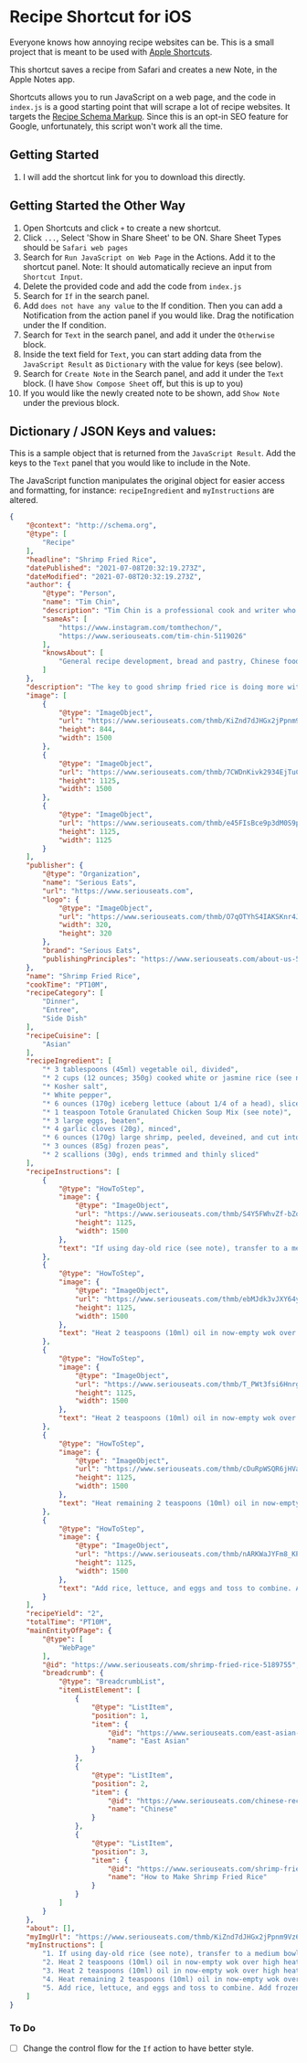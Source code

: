 # Recipe Shortcut for iOS

Everyone knows how annoying recipe websites can be. This is a small project that is meant to be used with [Apple Shortcuts](https://support.apple.com/guide/shortcuts/welcome/ios).

This shortcut saves a recipe from Safari and creates a new Note, in the Apple Notes app.

Shortcuts allows you to run JavaScript on a web page, and the code in `index.js` is a good starting point that will scrape a lot of recipe websites. It targets the [Recipe Schema Markup](https://developers.google.com/search/docs/data-types/recipe). Since this is an opt-in SEO feature for Google, unfortunately, this script won't work all the time.

## Getting Started
1. I will add the shortcut link for you to download this directly.

## Getting Started the Other Way
1. Open Shortcuts and click `+` to create a new shortcut.
2. Click `...`, Select 'Show in Share Sheet' to be ON. Share Sheet Types should be `Safari web pages`
3. Search for `Run JavaScript on Web Page` in the Actions. Add it to the shortcut panel. Note: It should automatically recieve an input from `Shortcut Input`.
4. Delete the provided code and add the code from `index.js`
5. Search for `If` in the search panel.
6. Add `does not have any value` to the If condition. Then you can add a Notification from the action panel if you would like. Drag the notification under the If condition.
7. Search for `Text` in the search panel, and add it under the `Otherwise` block.
8. Inside the text field for `Text`, you can start adding data from the `JavaScript Result` as `Dictionary` with the value for keys (see below). 
9. Search for `Create Note` in the Search panel, and add it under the `Text` block. (I have `Show Compose Sheet` off, but this is up to you)
10. If you would like the newly created note to be shown, add `Show Note` under the previous block.

## Dictionary / JSON Keys and values:

This is a sample object that is returned from the `JavaScript Result`. Add the keys to the `Text` panel that you would like to include in the Note. 

The JavaScript function manipulates the original object for easier access and formatting, for instance: `recipeIngredient` and `myInstructions` are altered.

```json
{
    "@context": "http://schema.org",
    "@type": [
        "Recipe"
    ],
    "headline": "Shrimp Fried Rice",
    "datePublished": "2021-07-08T20:32:19.273Z",
    "dateModified": "2021-07-08T20:32:19.273Z",
    "author": {
        "@type": "Person",
        "name": "Tim Chin",
        "description": "Tim Chin is a professional cook and writer who started contributing to Serious Eats in early 2020. He holds a degree in Classic Pastry Arts at The International Culinary Center.",
        "sameAs": [
            "https://www.instagram.com/tomthechon/",
            "https://www.seriouseats.com/tim-chin-5119026"
        ],
        "knowsAbout": [
            "General recipe development, bread and pastry, Chinese food, fermentation, food science, "
        ]
    },
    "description": "The key to good shrimp fried rice is doing more with less.",
    "image": [
        {
            "@type": "ImageObject",
            "url": "https://www.seriouseats.com/thmb/KiZnd7dJHGx2jPpnm9Vz6rWoZAY=/1500x844/smart/filters:no_upscale()/20210706-shrimp-fried-rice-tim-chin-seriouseats-12-ccf02c7f4a6a405d9e631028ddd7563d.jpg",
            "height": 844,
            "width": 1500
        },
        {
            "@type": "ImageObject",
            "url": "https://www.seriouseats.com/thmb/7CWDnKivk2934EjTuCqb3bPceo4=/1500x1125/smart/filters:no_upscale()/20210706-shrimp-fried-rice-tim-chin-seriouseats-12-ccf02c7f4a6a405d9e631028ddd7563d.jpg",
            "height": 1125,
            "width": 1500
        },
        {
            "@type": "ImageObject",
            "url": "https://www.seriouseats.com/thmb/e45FIsBce9p3dM0S9pvsk40AwP0=/1125x1125/smart/filters:no_upscale()/20210706-shrimp-fried-rice-tim-chin-seriouseats-12-ccf02c7f4a6a405d9e631028ddd7563d.jpg",
            "height": 1125,
            "width": 1125
        }
    ],
    "publisher": {
        "@type": "Organization",
        "name": "Serious Eats",
        "url": "https://www.seriouseats.com",
        "logo": {
            "@type": "ImageObject",
            "url": "https://www.seriouseats.com/thmb/O7qOTYhS4IAKSKnr4JmNDURwjhw=/320x320/filters:no_upscale():max_bytes(150000):strip_icc()/Serious_Eats_Schema_Logo-033d1e058bdb4c8d9e0ada84a4485482.png",
            "width": 320,
            "height": 320
        },
        "brand": "Serious Eats",
        "publishingPrinciples": "https://www.seriouseats.com/about-us-5120006#editorial-guidelines"
    },
    "name": "Shrimp Fried Rice",
    "cookTime": "PT10M",
    "recipeCategory": [
        "Dinner",
        "Entree",
        "Side Dish"
    ],
    "recipeCuisine": [
        "Asian"
    ],
    "recipeIngredient": [
        "* 3 tablespoons (45ml) vegetable oil, divided",
        "* 2 cups (12 ounces; 350g) cooked white or jasmine rice (see note) ",
        "* Kosher salt",
        "* White pepper",
        "* 6 ounces (170g) iceberg lettuce (about 1/4 of a head), sliced into 1/2-inch strips",
        "* 1 teaspoon Totole Granulated Chicken Soup Mix (see note)",
        "* 3 large eggs, beaten",
        "* 4 garlic cloves (20g), minced",
        "* 6 ounces (170g) large shrimp, peeled, deveined, and cut into 1- to 1 1/2-inch pieces",
        "* 3 ounces (85g) frozen peas",
        "* 2 scallions (30g), ends trimmed and thinly sliced"
    ],
    "recipeInstructions": [
        {
            "@type": "HowToStep",
            "image": {
                "@type": "ImageObject",
                "url": "https://www.seriouseats.com/thmb/S4Y5FWhvZf-bZoyP_2ayNBYIR6U=/1500x1125/filters:no_upscale()/20210706-shrimp-fried-rice-tim-chin-seriouseats-4-43b208aa09a44c96b2ba779738bc11e2.jpg",
                "height": 1125,
                "width": 1500
            },
            "text": "If using day-old rice (see note), transfer to a medium bowl and break the rice up with your hands into individual grains before proceeding. In a carbon-steel wok or 12-inch carbon steel skillet, heat 1 1/2 teaspoons (7ml) oil over high heat until smoking. Add half of the rice, season lightly with salt and white pepper, and cook, stirring and tossing, until rice is pale brown, toasted, and has a slightly chewy texture, about 3 minutes. Transfer rice to a medium heatproof bowl. Repeat cooking process with another 1 1/2 teaspoons oil and remaining rice. Set rice aside in bowl."
        },
        {
            "@type": "HowToStep",
            "image": {
                "@type": "ImageObject",
                "url": "https://www.seriouseats.com/thmb/ebMJdk3vJXY64yMaCjjOlW-xWAU=/1500x1125/filters:no_upscale()/20210706-shrimp-fried-rice-tim-chin-seriouseats-6-4586df2295714be4b52b96aacf8224c2.jpg",
                "height": 1125,
                "width": 1500
            },
            "text": "Heat 2 teaspoons (10ml) oil in now-empty wok over high heat until smoking. Add lettuce, season lightly with salt, white pepper, and 1/2 teaspoon seasoning granules, and cook, stirring and tossing, until beginning to wilt, about 15 seconds. If using blowtorch, hold flame 2 to 3 inches above wok while stirring and tossing constantly, until oil combusts and imparts smoky aroma, about 30 seconds. Set aside in bowl with rice."
        },
        {
            "@type": "HowToStep",
            "image": {
                "@type": "ImageObject",
                "url": "https://www.seriouseats.com/thmb/T_PWt3fsi6Hnrge2CCAhY_4jICc=/1500x1125/filters:no_upscale()/20210706-shrimp-fried-rice-tim-chin-seriouseats-step2-a203c5cb86e74b7dbe55ade32aa489e7.jpg",
                "height": 1125,
                "width": 1500
            },
            "text": "Heat 2 teaspoons (10ml) oil in now-empty wok over high heat until smoking. Add eggs, season lightly with salt, and cook, stirring gently until just cooked through, about 45 seconds. Using spoon, break up eggs into small pieces. Transfer cooked eggs to bowl with rice and lettuce."
        },
        {
            "@type": "HowToStep",
            "image": {
                "@type": "ImageObject",
                "url": "https://www.seriouseats.com/thmb/cDuRpWSQR6jHVa7J2yIsi9XT7Mo=/1500x1125/filters:no_upscale()/20210706-shrimp-fried-rice-tim-chin-seriouseats-10-d488fd133ab64c118d06a567248b72aa.jpg",
                "height": 1125,
                "width": 1500
            },
            "text": "Heat remaining 2 teaspoons (10ml) oil in now-empty wok over high heat until smoking. Add garlic and cook until just fragrant, about 10 seconds. Stir in shrimp and season with salt, pepper, and remaining 1/2 teaspoon (2g) seasoning powder. If using blowtorch, hold flame 2 to 3 inches above skillet while stirring and tossing constantly, until oil combusts and imparts smoky aroma, about 30 seconds. Continue cooking shrimp until just cooked through, about 1 minute longer."
        },
        {
            "@type": "HowToStep",
            "image": {
                "@type": "ImageObject",
                "url": "https://www.seriouseats.com/thmb/nARKWaJYFm8_KPHfWB6gZx-Vcck=/1500x1125/filters:no_upscale()/20210706-shrimp-fried-rice-tim-chin-seriouseats-11-9e5753d3aa1c4e61bad9867500e311b5.jpg",
                "height": 1125,
                "width": 1500
            },
            "text": "Add rice, lettuce, and eggs and toss to combine. Add frozen peas and scallions and continue to toss and stir until peas are thawed and every grain of rice is separate. If using blowtorch, hold flame 2 to 3 inches above skillet while stirring and tossing constantly, until oil combusts and imparts smoky aroma, about 30 seconds. Season with salt and additional seasoning powder to taste. Serve."
        }
    ],
    "recipeYield": "2",
    "totalTime": "PT10M",
    "mainEntityOfPage": {
        "@type": [
            "WebPage"
        ],
        "@id": "https://www.seriouseats.com/shrimp-fried-rice-5189755",
        "breadcrumb": {
            "@type": "BreadcrumbList",
            "itemListElement": [
                {
                    "@type": "ListItem",
                    "position": 1,
                    "item": {
                        "@id": "https://www.seriouseats.com/east-asian-recipes-5117260",
                        "name": "East Asian"
                    }
                },
                {
                    "@type": "ListItem",
                    "position": 2,
                    "item": {
                        "@id": "https://www.seriouseats.com/chinese-recipes-5117259",
                        "name": "Chinese"
                    }
                },
                {
                    "@type": "ListItem",
                    "position": 3,
                    "item": {
                        "@id": "https://www.seriouseats.com/shrimp-fried-rice-5189755",
                        "name": "How to Make Shrimp Fried Rice"
                    }
                }
            ]
        }
    },
    "about": [],
    "myImgUrl": "https://www.seriouseats.com/thmb/KiZnd7dJHGx2jPpnm9Vz6rWoZAY=/1500x844/smart/filters:no_upscale()/20210706-shrimp-fried-rice-tim-chin-seriouseats-12-ccf02c7f4a6a405d9e631028ddd7563d.jpg",
    "myInstructions": [
        "1. If using day-old rice (see note), transfer to a medium bowl and break the rice up with your hands into individual grains before proceeding. In a carbon-steel wok or 12-inch carbon steel skillet, heat 1 1/2 teaspoons (7ml) oil over high heat until smoking. Add half of the rice, season lightly with salt and white pepper, and cook, stirring and tossing, until rice is pale brown, toasted, and has a slightly chewy texture, about 3 minutes. Transfer rice to a medium heatproof bowl. Repeat cooking process with another 1 1/2 teaspoons oil and remaining rice. Set rice aside in bowl.\n",
        "2. Heat 2 teaspoons (10ml) oil in now-empty wok over high heat until smoking. Add lettuce, season lightly with salt, white pepper, and 1/2 teaspoon seasoning granules, and cook, stirring and tossing, until beginning to wilt, about 15 seconds. If using blowtorch, hold flame 2 to 3 inches above wok while stirring and tossing constantly, until oil combusts and imparts smoky aroma, about 30 seconds. Set aside in bowl with rice.\n",
        "3. Heat 2 teaspoons (10ml) oil in now-empty wok over high heat until smoking. Add eggs, season lightly with salt, and cook, stirring gently until just cooked through, about 45 seconds. Using spoon, break up eggs into small pieces. Transfer cooked eggs to bowl with rice and lettuce.\n",
        "4. Heat remaining 2 teaspoons (10ml) oil in now-empty wok over high heat until smoking. Add garlic and cook until just fragrant, about 10 seconds. Stir in shrimp and season with salt, pepper, and remaining 1/2 teaspoon (2g) seasoning powder. If using blowtorch, hold flame 2 to 3 inches above skillet while stirring and tossing constantly, until oil combusts and imparts smoky aroma, about 30 seconds. Continue cooking shrimp until just cooked through, about 1 minute longer.\n",
        "5. Add rice, lettuce, and eggs and toss to combine. Add frozen peas and scallions and continue to toss and stir until peas are thawed and every grain of rice is separate. If using blowtorch, hold flame 2 to 3 inches above skillet while stirring and tossing constantly, until oil combusts and imparts smoky aroma, about 30 seconds. Season with salt and additional seasoning powder to taste. Serve.\n"
    ]
}
```

### To Do
- [ ] Change the control flow for the `If` action to have better style.
